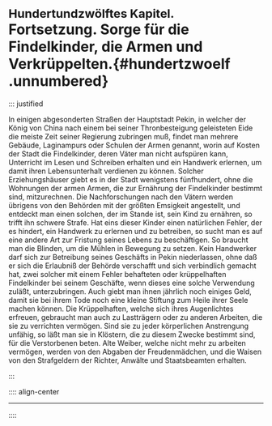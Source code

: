 # <small>Hundertundzwölftes Kapitel.</small><br />Fortsetzung. Sorge für die Findelkinder, die Armen und Verkrüppelten.{#hundertzwoelf .unnumbered}

::: justified

In einigen abgesonderten Straßen der Hauptstadt Pekin, in welcher der König von
China nach einem bei seiner Thronbesteigung geleisteten Eide die meiste Zeit
seiner Regierung zubringen muß, findet man mehrere Gebäude, Laginampurs oder
Schulen der Armen genannt, worin auf Kosten der Stadt die Findelkinder, deren
Väter man nicht aufspüren kann, Unterricht im Lesen und Schreiben erhalten und
ein Handwerk erlernen, um damit ihren Lebensunterhalt verdienen zu können.
Solcher Erziehungshäuser giebt es in der Stadt wenigstens fünfhundert, ohne die
Wohnungen der armen Armen, die zur Ernährung der Findelkinder bestimmt sind,
mitzurechnen. Die Nachforschungen nach den Vätern werden übrigens von den
Behörden mit der größten Emsigkeit angestellt, und entdeckt man einen solchen,
der im Stande ist, sein Kind zu ernähren, so trifft ihn schwere Strafe. Hat eins
dieser Kinder einen natürlichen Fehler, der es hindert, ein Handwerk zu erlernen
und zu betreiben, so sucht man es auf eine andere Art zur Fristung seines Lebens
zu beschäftigen. So braucht man die Blinden, um die Mühlen in Bewegung zu
setzen. Kein Handwerker darf sich zur Betreibung seines Geschäfts in Pekin
niederlassen, ohne daß er sich die Erlaubniß der Behörde verschafft und sich
verbindlich gemacht hat, zwei solcher mit einem Fehler behafteten oder
krüppelhaften Findelkinder bei seinem Geschäfte, wenn dieses eine solche
Verwendung zuläßt, unterzubringen. Auch giebt man ihnen jährlich noch einiges
Geld, damit sie bei ihrem Tode noch eine kleine Stiftung zum Heile ihrer Seele
machen können. Die Krüppelhaften, welche sich ihres Augenlichtes erfreuen,
gebraucht man auch zu Lastträgern oder zu anderen Arbeiten, die sie zu
verrichten vermögen. Sind sie zu jeder körperlichen Anstrengung unfähig, so läßt
man sie in Klöstern, die zu diesem Zwecke bestimmt sind, für die Verstorbenen
beten. Alte Weiber, welche nicht mehr zu arbeiten vermögen, werden von den
Abgaben der Freudenmädchen, und die Waisen von den Strafgeldern der Richter,
Anwälte und Staatsbeamten erhalten.


:::

:::: align-center
****
::::

